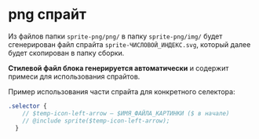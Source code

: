 # png спрайт

Из файлов папки `sprite-png/png/` в папку `sprite-png/img/` будет сгенерирован файл спрайта `sprite-ЧИСЛОВОЙ_ИНДЕКС.svg`, который далее будет скопирован в папку сборки.

**Стилевой файл блока генерируется автоматически** и содержит примеси для использования спрайтов.

Пример использования части спрайта для конкретного селектора:

```scss
.selector {
    // $temp-icon-left-arrow — $ИМЯ_ФАЙЛА_КАРТИНКИ ($ в начале)
    // @include sprite($temp-icon-left-arrow);
  }
```

